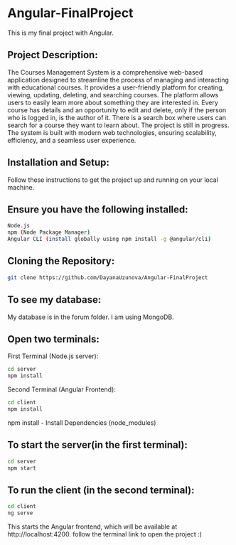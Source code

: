 # Angular-FinalProject
This is my final project with Angular.
## Project Description:
The Courses Management System is a comprehensive web-based application designed to streamline the process of managing and interacting with educational courses. It provides a user-friendly platform for creating, viewing, updating, deleting, and searching courses. The platform allows users to easily learn more about something they are interested in. Every course has details and an opportunity to edit and delete, only if the person who is logged in, is the author of it. There is a search box where users can search for a course they want to learn about. The project is still in progress. The system is built with modern web technologies, ensuring scalability, efficiency, and a seamless user experience.

## Installation and Setup:
Follow these instructions to get the project up and running on your local machine.

## Ensure you have the following installed:
```bash
Node.js
npm (Node Package Manager)
Angular CLI (install globally using npm install -g @angular/cli)
```
## Cloning the Repository:
```bash
git clone https://github.com/DayanaUzunova/Angular-FinalProject
```
## To see my database:
My database is in the forum folder. I am using MongoDB.

## Open two terminals:
First Terminal (Node.js server): 
```bash
cd server
npm install 
```

Second Terminal (Angular Frontend): 
``` bash
cd client
npm install
```
npm install - Install Dependencies (node_modules)

## To start the server(in the first terminal):
```bash
cd server
npm start
```
## To run the client (in the second terminal):
```bash
cd client
ng serve 
```
This starts the Angular frontend, which will be available at http://localhost:4200.
follow the terminal link to open the project :)


